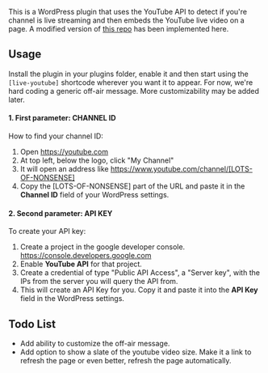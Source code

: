 This is a WordPress plugin that uses the YouTube API to detect if you're channel is live streaming and then embeds the YouTube live video on a page. A  modified version of [this repo](https://github.com/iacchus/youtube-live-embed) has been implemented here.

## Usage

Install the plugin in your plugins folder, enable it and then start using the `[live-youtube]` shortcode wherever you want it to appear. For now, we're hard coding a generic off-air message. More customizability may be added later. 

#### 1. First parameter: CHANNEL ID

How to find your channel ID:

1. Open https://youtube.com
2. At top left, below the logo, click "My Channel"
3. It will open an address like https://www.youtube.com/channel/[LOTS-OF-NONSENSE]
4. Copy the [LOTS-OF-NONSENSE] part of the URL and paste it in the **Channel ID** field of your WordPress settings.


#### 2. Second parameter: API KEY

To create your API key:

1. Create a project in the google developer console. https://console.developers.google.com
2. Enable **YouTube API** for that project.
3. Create a credential of type "Public API Access", a "Server key", with the IPs from the server you will query the API from.
4. This will create an API Key for you. Copy it and paste it into the **API Key** field in the WordPress settings.

## Todo List

* Add ability to customize the off-air message.
* Add option to show a slate of the youtube video size. Make it a link to refresh the page or even better, refresh the page automatically.
